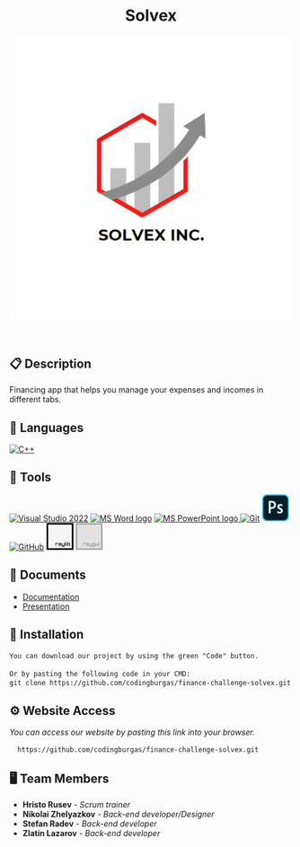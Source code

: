 <h1 align="center">Solvex</h1>

<p align = "center">
  <img src="logo files/Solvex-logo-final-white.png" alt="Solvex's Logo"/>
</p>

<br>



## 📋 Description
  Financing app that helps you manage your expenses and incomes in different tabs.


## 🚀 Languages 
  <p align="left"> 
  <a href="https://www.cplusplus.com/"><img src="https://img.icons8.com/color/48/000000/c-plus-plus-logo.png" alt="C++"/></a>
 
  </p>

## 🔧 Tools 
  <p align="left"> 
  <a href="https://visualstudio.microsoft.com/"><img src="https://img.icons8.com/fluency/48/000000/visual-studio.png" alt="Visual Studio 2022"/></a>
    <a href="https://www.microsoft.com/en-ww/microsoft-365/word"><img src="https://img.icons8.com/fluency/48/000000/microsoft-word-2019.png" alt="MS Word logo" width=48px /></a>
    <a href="https://www.microsoft.com/en-us/microsoft-365/powerpoint"><img src="https://img.icons8.com/fluency/48/000000/microsoft-powerpoint-2019.png" alt="MS PowerPoint logo" width=48px />
    <a href="https://git-scm.com/"><img src="https://img.icons8.com/color/48/000000/git.png" alt="Git"/></a>
    <a href="https://www.adobe.com/bg/"><img src="README images/1200px-Adobe_Photoshop_Mobile_icon.png" width=48px height=48px alt="Adobe Photoshop">
      <a href="https://git-scm.com/"><img src="https://cdn-icons-png.flaticon.com/512/25/25231.png" alt="GitHub" height=48px width=48px/></a>
      <a href="https://www.raylib.com/"><img src="README images/Raylib_logo.png" alt="Raylib" height=48px width=48px/></a>
      <a href="https://github.com/raysan5/raygui"><img src="README images/raygui_256x256.png" alt="Raylib" height=48px width=48px/></a>
  </p> 
  
## 💼 Documents
  <ul>
    <li><a href="documentation/SOLVEX-documentation.docx">Documentation</a></li>
    <li><a href="documentation/SOLVEX-presentation.pptx">Presentation</a></li>
   </ul>


## 🔧 Installation

```
You can download our project by using the green "Code" button.

Or by pasting the following code in your CMD:
git clone https://github.com/codingburgas/finance-challenge-solvex.git
```

## ⚙ Website Access

*You can access our website by pasting this link into your browser.*
```
  https://github.com/codingburgas/finance-challenge-solvex.git
```

## 🖥 Team Members
* **Hristo Rusev** - *Scrum trainer* 
* **Nikolai Zhelyazkov** - *Back-end developer/Designer* 
* **Stefan Radev** - *Back-end developer* 
* **Zlatin Lazarov** - *Back-end developer*


 
